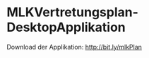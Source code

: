 MLKVertretungsplan-DesktopApplikation
=====================================

Download der Applikation:
http://bit.ly/mlkPlan



